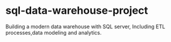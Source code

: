 # sql-data-warehouse-project
Building a modern data warehouse with SQL server, Including ETL processes,data modeling and analytics.
